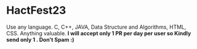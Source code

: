 # HactFest23
Use any language.
C, C++, JAVA, Data Structure and Algorithms, HTML, CSS.
Anything valuable.
**I will accept only 1 PR per day per user so Kindly send only 1 . Don't Spam :)**

